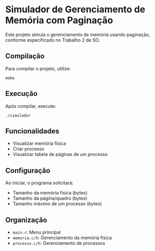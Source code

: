 # Simulador de Gerenciamento de Memória com Paginação

Este projeto simula o gerenciamento de memória usando paginação, conforme especificado no Trabalho 2 de SO.

## Compilação

Para compilar o projeto, utilize:

```
make
```

## Execução

Após compilar, execute:

```
./simulador
```

## Funcionalidades
- Visualizar memória física
- Criar processo
- Visualizar tabela de páginas de um processo

## Configuração
Ao iniciar, o programa solicitará:
- Tamanho da memória física (bytes)
- Tamanho da página/quadro (bytes)
- Tamanho máximo de um processo (bytes)

## Organização
- `main.c`: Menu principal
- `memoria.c/h`: Gerenciamento da memória física
- `processo.c/h`: Gerenciamento de processos